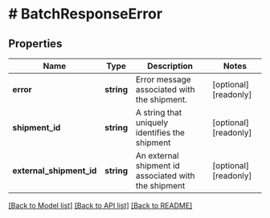 # # BatchResponseError

## Properties

Name | Type | Description | Notes
------------ | ------------- | ------------- | -------------
**error** | **string** | Error message associated with the shipment. | [optional] [readonly]
**shipment_id** | **string** | A string that uniquely identifies the shipment | [optional] [readonly]
**external_shipment_id** | **string** | An external shipment id associated with the shipment | [optional] [readonly]

[[Back to Model list]](../../README.md#models) [[Back to API list]](../../README.md#endpoints) [[Back to README]](../../README.md)
